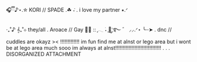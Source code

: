 🎧ྀི♪⋆.✮  KORI // SPADE .☘︎ ݁˖ . i love my partner ⭑.ᐟ
  
 ‧₊˚♪ 𝄞₊˚⊹  they/all . Aroace // Gay 🌹🎶 :: ִֶָ𓂃 ࣪˖ ִֶָ🐇་༘࿐ ゛ ⸝⸝.ᐟ⋆
╰┈➤ . dnc // cuddles are okayz >< !!!!!!!!!!!!! im fun find me at alnst or lego area but i wont be at
lego area much sooo im always at alnst!!!!!!!!!!!!!!!!!!!!!!!!!!!!!!! . . . DISORGANIZED ATTACHMENT
               

